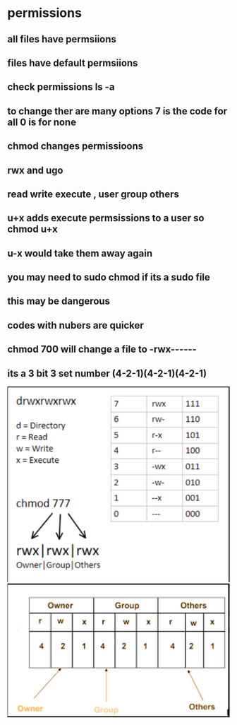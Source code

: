 # permissions
## all files have permsiions
## files have default permsiions
## check permissions ls -a 
## to change ther are many options 7 is the code for all 0 is for none
## chmod changes permissioons
## rwx and ugo
## read write execute , user group others
## u+x adds execute permsissions to a user so chmod u+x
## u-x would take them away again
## you may need to sudo chmod if its a sudo file
## this may be dangerous
## codes with nubers are quicker
## chmod 700 will change a file to -rwx------
## its a 3 bit 3 set number (4-2-1)(4-2-1)(4-2-1)
![Alt text](image.png)
![Alt text](image-1.png)
